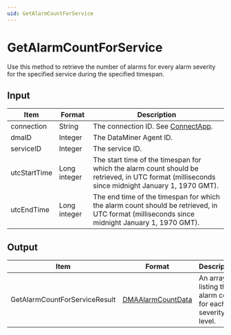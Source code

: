 ```yaml
---
uid: GetAlarmCountForService
---
```


# GetAlarmCountForService

Use this method to retrieve the number of alarms for every alarm severity for the specified service during the specified timespan.

<!-- Available from DataMiner 9.5.8 onwards. -->

## Input

| Item | Format | Description |
|--|--|--|
| connection | String | The connection ID. See [ConnectApp](xref:ConnectApp). |
| dmaID | Integer | The DataMiner Agent ID. |
| serviceID | Integer | The service ID. |
| utcStartTime | Long integer | The start time of the timespan for which the alarm count should be retrieved, in UTC format (milliseconds since midnight January 1, 1970 GMT). |
| utcEndTime | Long integer | The end time of the timespan for which the alarm count should be retrieved, in UTC format (milliseconds since midnight January 1, 1970 GMT). |

## Output

| Item | Format | Description |
|--|--|--|
| GetAlarmCountForServiceResult | [DMAAlarmCountData](xref:DMAAlarmCountData) | An array listing the alarm count for each severity level. |
